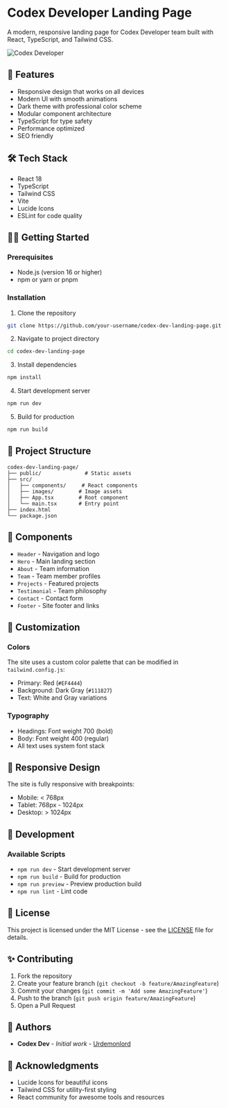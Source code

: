 # Codex Developer Landing Page

A modern, responsive landing page for Codex Developer team built with React, TypeScript, and Tailwind CSS.

![Codex Developer](public/preview.png)

## 🚀 Features

- Responsive design that works on all devices
- Modern UI with smooth animations
- Dark theme with professional color scheme
- Modular component architecture
- TypeScript for type safety
- Performance optimized
- SEO friendly

## 🛠 Tech Stack

- React 18
- TypeScript
- Tailwind CSS
- Vite
- Lucide Icons
- ESLint for code quality

## 🏃‍♂️ Getting Started

### Prerequisites

- Node.js (version 16 or higher)
- npm or yarn or pnpm

### Installation

1. Clone the repository
```bash
git clone https://github.com/your-username/codex-dev-landing-page.git
```

2. Navigate to project directory
```bash
cd codex-dev-landing-page
```

3. Install dependencies
```bash
npm install
```

4. Start development server
```bash
npm run dev
```

5. Build for production
```bash
npm run build
```

## 📁 Project Structure

```
codex-dev-landing-page/
├── public/              # Static assets
├── src/
│   ├── components/     # React components
│   ├── images/        # Image assets
│   ├── App.tsx        # Root component
│   └── main.tsx       # Entry point
├── index.html
└── package.json
```

## 🧩 Components

- `Header` - Navigation and logo
- `Hero` - Main landing section
- `About` - Team information
- `Team` - Team member profiles
- `Projects` - Featured projects
- `Testimonial` - Team philosophy
- `Contact` - Contact form
- `Footer` - Site footer and links

## 🎨 Customization

### Colors
The site uses a custom color palette that can be modified in `tailwind.config.js`:
- Primary: Red (`#EF4444`)
- Background: Dark Gray (`#111827`)
- Text: White and Gray variations

### Typography
- Headings: Font weight 700 (bold)
- Body: Font weight 400 (regular)
- All text uses system font stack

## 📱 Responsive Design

The site is fully responsive with breakpoints:
- Mobile: < 768px
- Tablet: 768px - 1024px
- Desktop: > 1024px

## 🔧 Development

### Available Scripts

- `npm run dev` - Start development server
- `npm run build` - Build for production
- `npm run preview` - Preview production build
- `npm run lint` - Lint code

## 📄 License

This project is licensed under the MIT License - see the [LICENSE](LICENSE) file for details.

## ✨ Contributing

1. Fork the repository
2. Create your feature branch (`git checkout -b feature/AmazingFeature`)
3. Commit your changes (`git commit -m 'Add some AmazingFeature'`)
4. Push to the branch (`git push origin feature/AmazingFeature`)
5. Open a Pull Request

## 👥 Authors

- **Codex Dev** - *Initial work* - [Urdemonlord](https://github.com/Urdemonlord)

## 🙏 Acknowledgments

- Lucide Icons for beautiful icons
- Tailwind CSS for utility-first styling
- React community for awesome tools and resources
